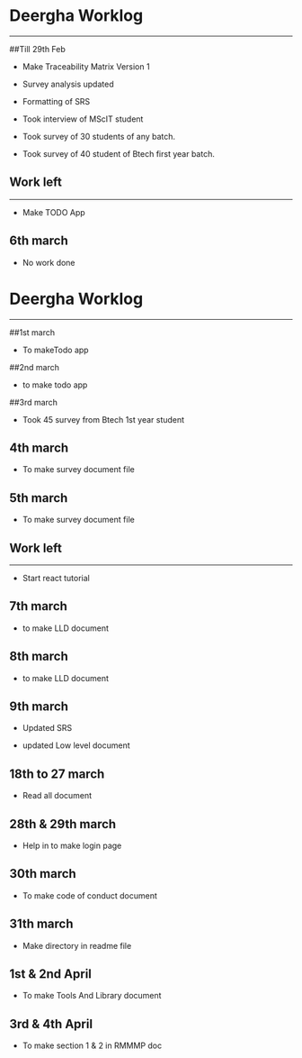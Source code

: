 # Deergha Worklog

----
##Till 29th Feb


- Make Traceability Matrix Version 1

- Survey analysis updated

- Formatting of SRS

- Took interview of MScIT student

- Took survey of 30 students of any batch.

- Took survey of 40 student of Btech first year batch.


## Work left

----
-  Make TODO App

## 6th march 

- No work done


# Deergha Worklog

----
##1st march


- To makeTodo app

##2nd march

- to make todo app

##3rd march 

- Took 45 survey from Btech 1st year student 

## 4th march

- To make survey document file 

## 5th march

- To make survey document file 

 
## Work left

----
-  Start react tutorial

## 7th march

- to make LLD document

## 8th march

- to make LLD document 

## 9th march

- Updated SRS

- updated Low level document 
 
## 18th to 27 march

- Read all document 

## 28th & 29th march 

- Help in to make login page 

## 30th march

- To make code of conduct document

## 31th march

- Make directory in readme file

## 1st & 2nd April 

- To make Tools And Library document

## 3rd & 4th April

- To make section 1 & 2 in RMMMP doc